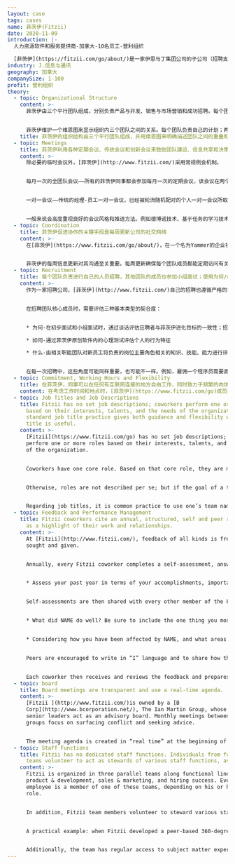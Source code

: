 ```yaml
---
layout: case
tags: cases
name: 菲茨伊(Fitzii)
date: 2020-11-09
introduction: |-
  人力资源软件和服务提供商-加拿大-10名员工-营利组织

  [菲茨伊](https://fitzii.com/go/about/)是一家伊恩马丁集团公司的子公司（招聘支持）
industry: J.信息与通讯
geography: 加拿大
companySize: 1-100
profit: 营利组织
theory:
  - topic: Organizational Structure
    content: >-
      菲茨伊由三个平行团队组成，分别负责产品与开发、销售与市场营销和成功招聘。每个团队都有一名高级人员负责战略和规划，但对团队的其他成员没有指挥权（菲茨伊使用建议流程和其他基于同事交流的流程进行决策）。


      菲茨伊维护一个维恩图来显示组织内三个团队之间的关系。每个团队负责自己的计划；两个团队之间的每个合作组合，都会在工作重叠的地方制定共享的计划；某些重要主题位于维恩图的中心，此处任何更改都需要三个团队的认可。“维恩中心”的主题包括菲茨伊的发展目标、战略和主题目标、可能对客户产生重大影响的产品和服务变化，以及自我管理等有关人力资源和文化的活动。
    title: 菲茨伊的组织结构由三个平行团队组成，并用维恩图来明确描述团队之间的重叠和共享决策之处。
  - topic: Meetings
    title: 菲茨伊利用各种定期会议、传统会议和创新会议来鼓励团队建设、信息共享和决策。
    content: >-
      除必要的临时会议外，[菲茨伊](http://www.fitzii.com/)采用常规例会机制。


      每月一次的全团队会议——所有的菲茨伊同事都会参加每月一次的定期会议，该会议在两个办公地点之间轮流举行。对于一个在两个地点工作并且经常远程工作的团队来说，这确保了一个可预测的能面对面开会的机会。该例会的议程包括完整人性活动，如了解一位同事的活动，以及财务审查，以提高每个团队成员的财务意识并促进主人翁思维。任何人想得到整个团队对任何主题意见的人，都可以将其他主题自由添加到一个共享文档中（没有人控制议程）。


      一对一会议——传统的经理-员工一对一会议，已经被轮流随机配对的个人一对一会议所取代。这些会议被称为“蔚蓝约会”，有助于加强联系，增加对其他角色的了解，并为建议流程提供可预测的第一个联络点。每对蔚蓝约会会持续三个月。


      一般来说会高度重视良好的会议风格和推进方法。例如德博诺技术、基于任务的学习技术和公司原创的问题杜兹（DOAQ）会议风格就是例子。
  - topic: Coordination
    title: 菲茨伊促进协作的关键手段是每周更新公司的社交网络
    content: >-
      在[菲茨伊](https://www.fitzii.com/go/about/)，在一个名为Yammer的企业社交网络中，每周都会发生更新，这是分享信息和接受建议的关键手段。每个核心团队成员每周都会写一篇关于她/他的工作活动、建议流程和关注点的最新帖子。


      菲茨伊的每周信息更新对其沟通至关重要。每周更新确保每个团队成员都能定期访问有关业务的各种信息 – 从财务表现到客户关注点以及个人参与度 – 从而提高菲茨伊团队成员的一致性和参与度。菲茨伊的股东和咨询委员会也是Yammer小组的成员，他们偶尔会在每周更新或咨询委员会会议上添加鼓励意见或提出课题。
  - topic: Recruitment
    title: 每个团队负责进行自己的人员招聘，其他团队的成员也参加小组面试；使用为何/如何/什么（why/how/what）提问框架，来评估应聘者的适配度。
    content: >-
      作为一家招聘公司，[菲茨伊](http://www.fitzii.com/)自己的招聘也遵循严格的流程来评估新员工的成功潜力，流程包括心理测试和深入的小组面试。招聘决定权在于招聘团队，其他每个团队的代表也参与小组面试。重点是确保新员工能在职场经历有意义的工作，并得到菲茨伊团队的支持。


      在招聘团队核心成员时，需要评估三种基本类型的契合度：


      * 为何-在初步面试和小组面试时，通过谈话评估应聘者与菲茨伊进化目标的一致性；招聘的强烈愿望是，为与组织目标明确共鸣的新人找到岗位一致性

      * 如何-通过菲茨伊原创软件内的心理测试评估个人的行为特征

      * 什么-由相关职能团队对新员工将负责的岗位主要角色相关的知识、技能、能力进行评估


      在每一次招聘中，这些角度可能同样重要，也可能不一样。例如，雇佣一个程序员需要高水平的知识、技能和能力（重视什么/what），而雇佣一个将制定策略的高级人员则需要高度的组织目标一致性（为何/why）。
  - topic: Commitment, Working Hours and Flexibility
    title: 在菲茨伊，同事可以在任何有互联网连接的地方自由工作，同时致力于频繁的肉体见面。
    content: 在考虑工作时间和地点时，[菲茨伊](https://www.fitzii.com/go)成员致力于在自由和责任之间“保持一个平衡感”。同事可以在任何有互联网连接的地方工作（自由）。成员享受很大程度的灵活性，比如有人可以富有成效的在家里工作，或偶尔基于需要到另一个地点工作。比如，一个同事在迈阿密工作了一个星期，以探望生病的亲戚。实际上，同事主要在两个办公室工作——一个在安大略省的奥克维尔，另一个在安大略省的多伦多。大家都致力于肉身共度时光——人们经常听到首席执行官说“你们在一起的时间，如果没有浪费就是在建立社区连带感”——同事们每周二都会尽一切努力在奥克维尔（Oakville）工作，周四在多伦多（Toronto）工作（这是责任）。每月一次的团队会议在两个地点轮流举行；每年一次的团队集体静修，支撑着高质量的结构化和非结构化互动。
  - topic: Job Titles and Job Descriptions
    title: Fitzii has no set job descriptions; coworkers perform one or more roles
      based on their interests, talents, and the needs of the organization. A
      standard job title practice gives both guidance and flexibility when a
      title is useful.
    content: >-
      [Fitzii](https://www.fitzii.com/go) has no set job descriptions; coworkers
      perform one or more roles based on their interests, talents, and the needs
      of the organization.


      Coworkers have one core role. Based on that core role, they are members of one of three functional teams – product & development, sales & marketing, and hiring success. Coworkers also have other roles not related to their core role. For convenience, simple lists of these roles exist in the company social network. They are as simple as “Hiring practice - Luz” so that it’s easy to identify the person currently playing a role.


      Otherwise, roles are not described per se; but if the goal of a traditional job description is to make clear what each person should be doing, the equivalent source of guidance is each team’s goals and plans document, which makes clear the current priorities of that team. In that sense, a coworker’s job description is to make progress on Fitzii’s purpose, specifically by achieving the goals and plans her functional team has committed to.


      Regarding job titles, it is common practice to use one’s team name as a title. For example – introducing oneself as “Carla from hiring success” or signing an email: Carla, Hiring Success, Fitzii. At the same time, in situations when it is more practical to use a conventional title, each person has freedom to do so. For example, it might be practical for a member of the sales & marketing team to identify himself as Fitzii’s marketing manager when addressing marketing services vendors. There is either enough peer pressure or good sense to avoid fancier ego-driven titles!
  - topic: Feedback and Performance Management
    title: Fitzii coworkers cite an annual, structured, self and peer review process
      as a highlight of their work and relationships.
    content: >-
      At [Fitzii](http://www.fitzii.com/), feedback of all kinds is frequently
      sought and given.


      Annually, every Fitzii coworker completes a self-assessment, answering these two questions (in an online performance management tool):


      * Assess your past year in terms of your accomplishments, important learning, and even mistakes that led to growth. Then tell us what areas of your performance you'd particularly like to get feedback about.


      Self-assessments are then shared with every other member of the Fitzii team, who review the content before responding with answers to these two questions:


      * What did NAME do well? Be sure to include the one thing you most value about working with NAME.


      * Considering how you have been affected by NAME, and what areas she's interested in hearing about, what is the feedback you would like to give that could best help her grow or improve?


      Peers are encouraged to write in “I” language and to share how they have been inspired, touch, hurt, etc. by the other person’s contributions. Feedback is not presented as objective truth. No numerical ratings or rankings are used.


      Each coworker then receives and reviews the feedback and prepares to attend a whole-team discussion in which every person shares new insights from the feedback process, as well as actions he or she wishes to take in response.
  - topic: board
    title: Board meetings are transparent and use a real-time agenda.
    content: >-
      [Fitzii ](http://www.fitzii.com/)is owned by a [B
      Corp](http://www.bcorporation.net/), The Ian Martin Group, whose CEO and
      senior leaders act as an advisory board. Monthly meetings between the two
      groups focus on surfacing conflict and seeking advice.


      The meeting agenda is created in “real time” at the beginning of every meeting. This reduces bureaucracy and any politicking for topics that may not interest the whole group, or have urgency. Each team head and board member shares four items: what s/he is a) focused on, b) excited about, c) concerned about, and d) tasks that need immediate attention. Urgent topics, and those of broad interest, are discussed, and others deferred. Meeting notes are accessible to all Fitzii team members.
  - topic: Staff Functions
    title: Fitzii has no dedicated staff functions. Individuals from functional
      teams volunteer to act as stewards of various staff functions, as needed.
    content: >-
      Fitzii is organized in three parallel teams along functional lines –
      product & development, sales & marketing, and hiring success. Every Fitzii
      employee is a member of one of these teams, depending on his or her core
      role.


      In addition, Fitzii team members volunteer to steward various staff roles such as finances, purchasing, and human resources. The individual steward accumulates expertise and moves decisions, actions, and projects forward. These allocations are based on individual interest and the team’s overall needs.


      A practical example: when Fitzii developed a peer-based 360-degree feedback process, various team members were interested in contributing. Initially, development of the new feedback process lagged as no one was clearly responsible for moving it forward. When the team noticed this, one coworker from the product & development team took the role of steward of the feedback process. He collected advice and opinions from other interested coworkers, proposed a process based on their advice, and took over practical implementation of the new practice. In that sense, the role is less about authority over a particular staff function and more about serving the team’s practical needs.


      Additionally, the team has regular access to subject matter experts from its parent company, the [Ian Martin Group,](http://ianmartin.com/) as well as external experts, such as legal counsel.
---
```

